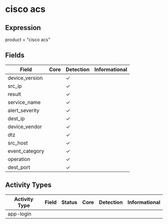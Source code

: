 cisco acs
=========

Expression
----------

product = "cisco acs"

Fields
------

| Field          | Core | Detection | Informational |
| -------------- | ---- | --------- | ------------- |
| device_version |      | &#10003;  |               |
| src_ip         |      | &#10003;  |               |
| result         |      | &#10003;  |               |
| service_name   |      | &#10003;  |               |
| alert_severity |      | &#10003;  |               |
| dest_ip        |      | &#10003;  |               |
| device_vendor  |      | &#10003;  |               |
| dtz            |      | &#10003;  |               |
| src_host       |      | &#10003;  |               |
| event_category |      | &#10003;  |               |
| operation      |      | &#10003;  |               |
| dest_port      |      | &#10003;  |               |

Activity Types
--------------

| Activity Type | Field | Status | Core | Detection | Informational |
| ------------- | ----- | ------ | ---- | --------- | ------------- |
| app-login     |       |        |      |           |               |

